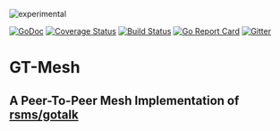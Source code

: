 ![experimental](https://svg-badge.appspot.com/badge/stability/experimental?f44)

[![GoDoc](https://godoc.org/github.com/julianfrank/gtmesh?status.svg)](https://godoc.org/github.com/julianfrank/gtmesh)
[![Coverage Status](https://coveralls.io/repos/github/julianfrank/gtmesh/badge.svg?branch=master)](https://coveralls.io/github/julianfrank/gtmesh?branch=master) [![Build Status](https://travis-ci.org/julianfrank/gtmesh.svg?branch=master)](https://travis-ci.org/julianfrank/gtmesh)
[![Go Report Card](https://goreportcard.com/badge/github.com/julianfrank/gtmesh)](https://goreportcard.com/report/github.com/julianfrank/gtmesh)
[![Gitter](https://img.shields.io/badge/gitter-join-brightgreen.svg)](https://gitter.im/jfopensource/gtmesh)

# GT-Mesh
## A Peer-To-Peer Mesh Implementation of  [rsms/gotalk](https://github.com/rsms/gotalk)